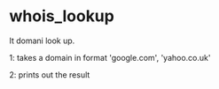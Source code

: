 # whois_lookup

It domani look up.

1: takes a domain in format 'google.com', 'yahoo.co.uk'

2: prints out the result
